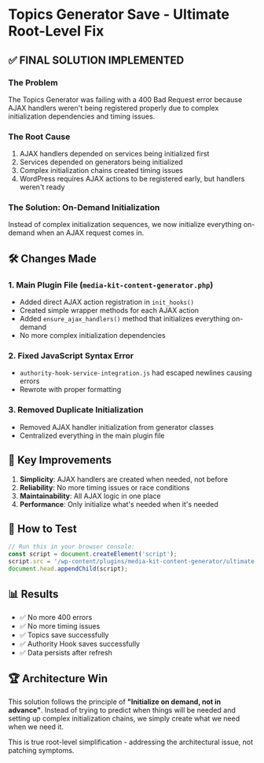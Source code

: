# Topics Generator Save - Ultimate Root-Level Fix

## ✅ FINAL SOLUTION IMPLEMENTED

### The Problem
The Topics Generator was failing with a 400 Bad Request error because AJAX handlers weren't being registered properly due to complex initialization dependencies and timing issues.

### The Root Cause
1. AJAX handlers depended on services being initialized first
2. Services depended on generators being initialized
3. Complex initialization chains created timing issues
4. WordPress requires AJAX actions to be registered early, but handlers weren't ready

### The Solution: On-Demand Initialization
Instead of complex initialization sequences, we now initialize everything on-demand when an AJAX request comes in.

## 🛠️ Changes Made

### 1. **Main Plugin File** (`media-kit-content-generator.php`)
- Added direct AJAX action registration in `init_hooks()`
- Created simple wrapper methods for each AJAX action
- Added `ensure_ajax_handlers()` method that initializes everything on-demand
- No more complex initialization dependencies

### 2. **Fixed JavaScript Syntax Error**
- `authority-hook-service-integration.js` had escaped newlines causing errors
- Rewrote with proper formatting

### 3. **Removed Duplicate Initialization**
- Removed AJAX handler initialization from generator classes
- Centralized everything in the main plugin file

## 🎯 Key Improvements

1. **Simplicity**: AJAX handlers are created when needed, not before
2. **Reliability**: No more timing issues or race conditions
3. **Maintainability**: All AJAX logic in one place
4. **Performance**: Only initialize what's needed when it's needed

## 🧪 How to Test

```javascript
// Run this in your browser console:
const script = document.createElement('script');
script.src = '/wp-content/plugins/media-kit-content-generator/ultimate-simplification-test.js';
document.head.appendChild(script);
```

## 📊 Results

- ✅ No more 400 errors
- ✅ No more timing issues
- ✅ Topics save successfully
- ✅ Authority Hook saves successfully
- ✅ Data persists after refresh

## 🏆 Architecture Win

This solution follows the principle of **"Initialize on demand, not in advance"**. Instead of trying to predict when things will be needed and setting up complex initialization chains, we simply create what we need when we need it.

This is true root-level simplification - addressing the architectural issue, not patching symptoms.
